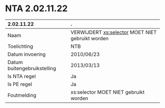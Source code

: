 # NTA 2.02.11.22

 2.02.11.22 | . 
 :--- | :--- 
 Naam | VERWIJDERT <xs:selector> MOET NIET gebruikt worden 
 Toelichting | NTB 
 Datum invoering | 2010/06/23 
 Datum buitengebruikstelling | 2013/03/13 
 Is NTA regel | Ja 
 Is PE regel | Ja 
 Foutmelding | xs:selector MOET NIET gebruikt worden 
